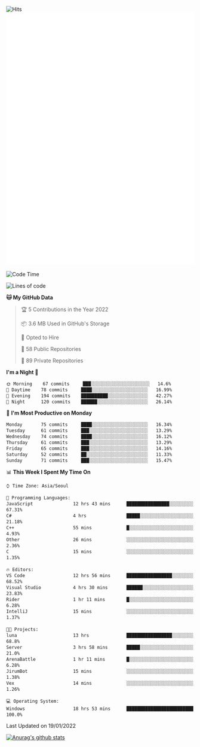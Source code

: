 ![Hits](https://hits.seeyoufarm.com/api/count/incr/badge.svg?url=https%3A%2F%2Fgithub.com%2Fkokose1234&count_bg=%2379C83D&title_bg=%23555555&icon=apple.svg&icon_color=%23E7E7E7&title=hits&edge_flat=false)
<br/>
![Metrics](https://github.com/kokose1234/kokose1234/blob/main/github-metrics.svg)

<!--START_SECTION:waka-->
![Code Time](http://img.shields.io/badge/Code%20Time-375%20hrs%208%20mins-blue)

![Lines of code](https://img.shields.io/badge/From%20Hello%20World%20I%27ve%20Written-8%20Million%20lines%20of%20code-blue)

**🐱 My GitHub Data** 

> 🏆 5 Contributions in the Year 2022
 > 
> 📦 3.6 MB Used in GitHub's Storage 
 > 
> 💼 Opted to Hire
 > 
> 📜 58 Public Repositories 
 > 
> 🔑 89 Private Repositories  
 > 
**I'm a Night 🦉** 

```text
🌞 Morning    67 commits     ███░░░░░░░░░░░░░░░░░░░░░░   14.6% 
🌆 Daytime    78 commits     ████░░░░░░░░░░░░░░░░░░░░░   16.99% 
🌃 Evening    194 commits    ██████████░░░░░░░░░░░░░░░   42.27% 
🌙 Night      120 commits    ██████░░░░░░░░░░░░░░░░░░░   26.14%

```
📅 **I'm Most Productive on Monday** 

```text
Monday       75 commits     ████░░░░░░░░░░░░░░░░░░░░░   16.34% 
Tuesday      61 commits     ███░░░░░░░░░░░░░░░░░░░░░░   13.29% 
Wednesday    74 commits     ████░░░░░░░░░░░░░░░░░░░░░   16.12% 
Thursday     61 commits     ███░░░░░░░░░░░░░░░░░░░░░░   13.29% 
Friday       65 commits     ███░░░░░░░░░░░░░░░░░░░░░░   14.16% 
Saturday     52 commits     ██░░░░░░░░░░░░░░░░░░░░░░░   11.33% 
Sunday       71 commits     ███░░░░░░░░░░░░░░░░░░░░░░   15.47%

```


📊 **This Week I Spent My Time On** 

```text
⌚︎ Time Zone: Asia/Seoul

💬 Programming Languages: 
JavaScript               12 hrs 43 mins      ████████████████░░░░░░░░░   67.31% 
C#                       4 hrs               █████░░░░░░░░░░░░░░░░░░░░   21.18% 
C++                      55 mins             █░░░░░░░░░░░░░░░░░░░░░░░░   4.93% 
Other                    26 mins             ░░░░░░░░░░░░░░░░░░░░░░░░░   2.36% 
C                        15 mins             ░░░░░░░░░░░░░░░░░░░░░░░░░   1.35%

🔥 Editors: 
VS Code                  12 hrs 56 mins      █████████████████░░░░░░░░   68.52% 
Visual Studio            4 hrs 30 mins       ██████░░░░░░░░░░░░░░░░░░░   23.83% 
Rider                    1 hr 11 mins        █░░░░░░░░░░░░░░░░░░░░░░░░   6.28% 
IntelliJ                 15 mins             ░░░░░░░░░░░░░░░░░░░░░░░░░   1.37%

🐱‍💻 Projects: 
luna                     13 hrs              █████████████████░░░░░░░░   68.8% 
Server                   3 hrs 58 mins       █████░░░░░░░░░░░░░░░░░░░░   21.0% 
ArenaBattle              1 hr 11 mins        █░░░░░░░░░░░░░░░░░░░░░░░░   6.28% 
JirumBot                 15 mins             ░░░░░░░░░░░░░░░░░░░░░░░░░   1.38% 
Vex                      14 mins             ░░░░░░░░░░░░░░░░░░░░░░░░░   1.26%

💻 Operating System: 
Windows                  18 hrs 53 mins      █████████████████████████   100.0%

```


 Last Updated on 19/01/2022
<!--END_SECTION:waka-->

[![Anurag's github stats](https://github-readme-stats.vercel.app/api?username=kokose1234&theme=dracula)](https://github.com/anuraghazra/github-readme-stats)



	

